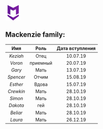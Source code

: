 ![я сосал меня ебали](https://github.com/adam-p/markdown-here/raw/master/src/common/images/icon48.png "ыы")

## Mackenzie family:

| Имя           | Роль          | Дата вступления |
| :-----------: |:-------------:| :--------------:|
| *Keziah*      | Отец          | 10.07.19        |
| *Voron*       | приемный      | 20.07.19        |
| *Gary*        | Мать          | 13.07.19        |
| *Spencer*     | Отчим         | 15.08.19        |
| *Esther*      | Вдова         | 15.07.19        |
| *Crewkin*     | Мать          | 28.10.19        |
| *Simon*       | Мать          | 28.10.19        |
| *Dakota*      | гей           | 28.10.19        |
| *Beliar*      | Мать          | 28.10.19        |
| *Laura*       | Мать          | 26.12.19        |

